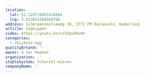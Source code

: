 ```yaml
---
location:
  lat: 52.120716867418864
  lng: 5.553653384504798
address: Scherpenzeelseweg 39, 3772 PM Barneveld, Nederland
article: legkippen
video: https://youtu.be/vvIdpuhRxUk
categories:
  - chickens-egg
qualityBrtand: ''
owner: G ter Maaten
organization: ''
stableSystem: Scharrel-eieren
companyName: ''
---
```

